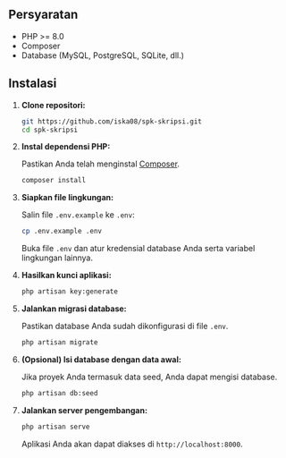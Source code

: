 ## Persyaratan

-   PHP >= 8.0
-   Composer
-   Database (MySQL, PostgreSQL, SQLite, dll.)

## Instalasi

1. **Clone repositori:**

    ```sh
    git https://github.com/iska08/spk-skripsi.git
    cd spk-skripsi
    ```

2. **Instal dependensi PHP:**

    Pastikan Anda telah menginstal [Composer](https://getcomposer.org/).

    ```sh
    composer install
    ```
4. **Siapkan file lingkungan:**

    Salin file `.env.example` ke `.env`:

    ```sh
    cp .env.example .env
    ```

    Buka file `.env` dan atur kredensial database Anda serta variabel lingkungan lainnya.

5. **Hasilkan kunci aplikasi:**

    ```sh
    php artisan key:generate
    ```

6. **Jalankan migrasi database:**

    Pastikan database Anda sudah dikonfigurasi di file `.env`.

    ```sh
    php artisan migrate
    ```

7. **(Opsional) Isi database dengan data awal:**

    Jika proyek Anda termasuk data seed, Anda dapat mengisi database.

    ```sh
    php artisan db:seed
    ```

8. **Jalankan server pengembangan:**

    ```sh
    php artisan serve
    ```

    Aplikasi Anda akan dapat diakses di `http://localhost:8000`.